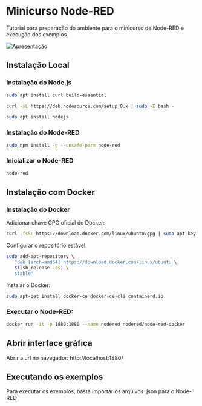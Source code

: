 # Minicurso Node-RED

Tutorial para preparação do ambiente para o minicurso de Node-RED e execução dos exemplos.

[![Apresentação](assets/minicurso.png)](https://docs.google.com/presentation/d/e/2PACX-1vS9fcNr4xYVpWFEedpadD2dFgkcSIrn0xcxUucQ8o1tKFDXuisT2zPU84L4RNqDEHEjGIgqaMT2cITg/pub?start=false)

## Instalação Local

### Instalação do Node.js

```bash
sudo apt install curl build-essential 
```

```bash
curl -sL https://deb.nodesource.com/setup_8.x | sudo -E bash -
```

```bash
sudo apt install nodejs
```

### Instalação do Node-RED

```bash
sudo npm install -g --unsafe-perm node-red
```

### Inicializar o Node-RED

```bash
node-red 
```

## Instalação com Docker

### Instalação do Docker

Adicionar chave GPG oficial do Docker:

```bash
curl -fsSL https://download.docker.com/linux/ubuntu/gpg | sudo apt-key add -
```

Configurar o repositório estável:

```bash
sudo add-apt-repository \
   "deb [arch=amd64] https://download.docker.com/linux/ubuntu \
   $(lsb_release -cs) \
   stable"
```

Instalar o Docker:

```bash
sudo apt-get install docker-ce docker-ce-cli containerd.io
```

### Executar o Node-RED:

```bash
docker run -it -p 1880:1880 --name nodered nodered/node-red-docker
```

## Abrir interface gráfica

Abrir a url no navegador: http://localhost:1880/

## Executando os exemplos

Para executar os exemplos, basta importar os arquivos .json para o Node-RED